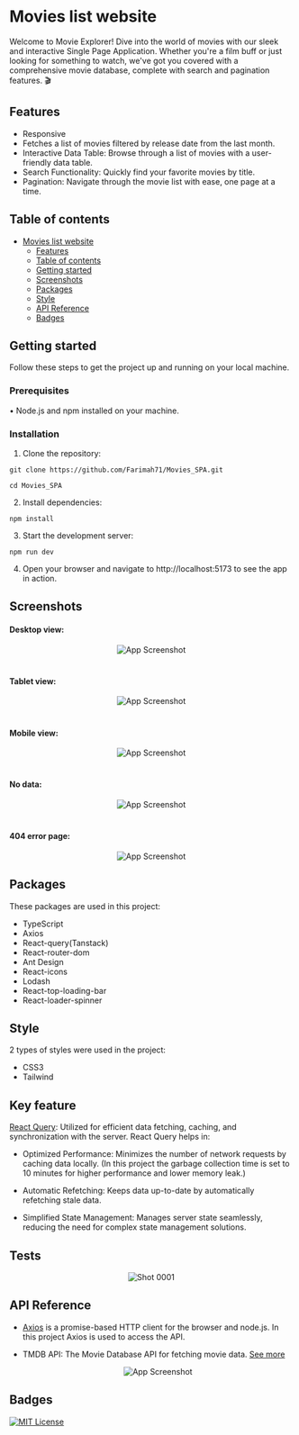 # Movies list website
Welcome to Movie Explorer! Dive into the world of movies with our sleek and interactive Single Page Application. Whether you're a film buff or just looking for something to watch, we've got you covered with a comprehensive movie database, complete with search and pagination features. :clapper:

## Features

- Responsive
- Fetches a list of movies filtered by release date from the last month.
- Interactive Data Table: Browse through a list of movies with a user-friendly data table.
- Search Functionality: Quickly find your favorite movies by title.
- Pagination: Navigate through the movie list with ease, one page at a time.

## Table of contents

- [Movies list website](#movies-list-website)
  * [Features](#features)
  * [Table of contents](#table-of-contents)
  * [Getting started](#getting-started)
  * [Screenshots](#screenshots)
  * [Packages](#packages)
  * [Style](#style)
  * [API Reference](#api-reference)
  * [Badges](#badges)
 
## Getting started
  Follow these steps to get the project up and running on your local machine.

### Prerequisites
•  Node.js and npm installed on your machine.

### Installation
1. Clone the repository:
```
git clone https://github.com/Farimah71/Movies_SPA.git
```
```
cd Movies_SPA
```

2. Install dependencies:
```
npm install
```
3. Start the development server:
```
npm run dev
```
4. Open your browser and navigate to http://localhost:5173 to see the app in action.

## Screenshots
#### Desktop view:

  <div align="center">

![App Screenshot](https://github.com/user-attachments/assets/b51f2500-6c18-4ba0-be47-71f95fa7744c)

  </div>
  
  #

  #### Tablet view:

  <div align="center">

![App Screenshot](https://github.com/user-attachments/assets/459c38f0-bb64-416e-a245-a4270f16346d)


  </div>
  
  #

#### Mobile view:

  <div align="center">

![App Screenshot](https://github.com/user-attachments/assets/4e9c4944-a804-473f-a9c3-1f5bf0ef306b)


  </div>

   #

#### No data:

  <div align="center">

![App Screenshot](https://github.com/user-attachments/assets/c636309e-158c-4884-b589-681d4e4518f8)


  </div>

  #

  #### 404 error page:

  <div align="center">

![App Screenshot](https://github.com/user-attachments/assets/b190dd58-29ce-4f14-aa8e-d4ee0fec62ba)

  
  </div>

  

## Packages

These packages are used in this project:

- TypeScript
- Axios
- React-query(Tanstack)
- React-router-dom
- Ant Design
- React-icons
- Lodash
- React-top-loading-bar
- React-loader-spinner


## Style
2 types of styles were used in the project:

- CSS3
- Tailwind

## Key feature
  [React Query](https://tanstack.com/): Utilized for efficient data fetching, caching, and synchronization with the server. React Query helps in:

- Optimized Performance: Minimizes the number of network requests by caching data locally. (In this project the garbage collection time is set to 10 minutes for higher performance and lower memory leak.)

- Automatic Refetching: Keeps data up-to-date by automatically refetching stale data.

- Simplified State Management: Manages server state seamlessly, reducing the need for complex state management solutions.

## Tests
<div align="center">

![Shot 0001](https://github.com/user-attachments/assets/d5558ccf-2857-403c-9629-fb07b9bab41f)


</div>

## API Reference

- [Axios](https://axios-http.com/) is a promise-based HTTP client for the browser and node.js. In this project Axios is used to access the API.

- TMDB API: The Movie Database API for fetching movie data. [See more](https://developer.themoviedb.org/reference/discover-movie)

  <div align="center">

  ![App Screenshot](https://github.com/user-attachments/assets/13494d18-6e1b-4e94-92dd-ce04db685ebf)
  
</div>


## Badges

[![MIT License](https://img.shields.io/github/repo-size/Farimah71/Movies_SPA?style=flat-square)](https://choosealicense.com/licenses/mit/)


